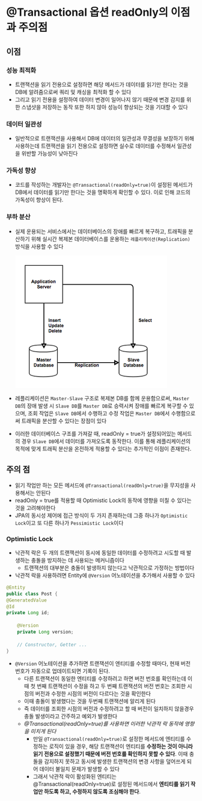 # @Transactional 옵션 readOnly의 이점과 주의점
## 이점

### 성능 최적화

- 트랜잭션을 읽기 전용으로 설정하면 해당 메서드가 데이터를 읽기만 한다는 것을 DB에 알려줌으로써 쿼리 및 캐싱을 최적화 할 수 있다
- 그리고 읽기 전용을 설정하여 데이터 변경이 일어나지 않기 때문에 변경 감지를 위한 스냅샷을 저장하는 동작 또한 하지 않아 성능이 향상되는 것을 기대할 수 있다

### 데이터 일관성

- 일반적으로 트랜잭션을 사용해서 DB에 데이터의 일관성과 무결성을 보장하기 위해 사용하는데 트랜잭션을 읽기 전용으로 설정하면 실수로 데이터를 수정해서 일관성을 위반할 가능성이 낮아진다

### 가독성 향상

- 코드를 작성하는 개발자는 `@Transactional(readOnly=true)`이 설정된 메서드가 DB에서 데이터를 읽기만 한다는 것을 명확하게 확인할 수 있다. 이로 인해 코드의 가독성이 향상이 된다.

### 부하 분산

- 실제 운용되는 서비스에서는 데이터베이스의 장애를 빠르게 복구하고, 트래픽을 분산하기 위해 실시간 복제본 데이터베이스를 운용하는 `레플리케이션(Replication)` 방식을 사용할 수 있다

    ![spring_data_jpa_2_3](/assets/img/chapter2/jpa/jpa_2_3.png)

- 레플리케이션은 `Master-Slave` 구조로 복제본 DB를 함께 운용함으로써, `Master DB`의 장애 발생 시 `Slave DB`를 `Master DB`로 승력시켜 장애를 빠르게 복구할 수 있으며, 조회 작업은 `Slave DB`에서 수행하고 수정 작업은 `Master DB`에서 수행함으로써 트래픽을 분산할 수 있다는 장점이 있다
- 이러한 데이터베이스 구조를 가져갈 때, readOnly = true가 설정되어있는 메서드의 경우 `Slave DB`에서 데이터를 가져오도록 동작한다. 이를 통해 레플리케이션의 목적에 맞게 트래픽 분산을 온전하게 적용할 수 있다는 추가적인 이점이 존재한다.

## 주의 점

- 읽기 작업만 하는 모든 메서드에 `@Transactional(readOnly=true)`을 무지성을 사용해서는 안된다
- readOnly = true를 적용할 때 Optimistic Lock의 동작에 영향을 미칠 수 있다는 것을 고려해야한다
- JPA의 동시성 제어에 접근 방식이 두 가지 존재하는데 그중 하나가 `Optimistic Lock`이고 또 다른 하나가 `Pessimistic Lock`이다

### Optimistic Lock

- 낙관적 락은 두 개의 트랜잭션이 동시에 동일한 데이터를 수정하려고 시도할 때 발생하는 충돌을 방지하는 데 사용되는 메커니즘이다
    - 트랜잭션의 대부분은 충돌이 발생하지 않는다고 낙관적으로 가정하는 방법이다
- 낙관적 락을 사용하려면 Entity에 `@Version` 어노테이션을 추가해서 사용할 수 있다

```java
@Entity
public class Post {
@GeneratedValue
@Id
private Long id;

    @Version
    private Long version;
    
    // Constructor, Getter ...
}
```

- `@Version` 어노테이션을 추가하면 트랜잭션이 엔티티를 수정할 때마다, 현재 버전 번호가 자동으로 업데이트되면 기록이 된다.
    - 다른 트랜잭션이 동일한 엔티티를 수정하려고 하면 버전 번호를 확인하는데 이때 첫 번째 트랜잭션이 수정을 하고 두 번째 트랜잭션의 버전 번호는 조회한 시점의 버전과 수정한 시점의 버전이 다르다는 것을 확인한다
    - 이때 충돌이 발생했다는 것을 두번째 트랜잭션에 알리게 된다
    - 즉 데이터를 조회한 시점의 버전과 수정하려고 할 때 버전이 일치하지 않을경우 충돌 발생이라고 간주하고 예외가 발생한다
    - *@Transactional(readOnly=true)를 사용하면 이러한 낙관적 락 동작에 영향을 미치게 된다*
        - 만일 `@Transactional(readOnly=true)`로 설정한 메서드에 엔티티를 수정하는 로직이 있을 경우, 해당 트랜잭션이 엔티티를 **수정하는 것이 아니라 읽기 전용으로 설정했기 때문에 버전 번호를 확인하지 못할 수 있다**. 이때 충돌을 감지하지 못하고 동시에 발생한 트랜잭션의 변경 사항을 덮어쓰게 되어 데이터 불일치 문제가 발생할 수 있다
        - 그래서 낙관적 락이 활성화된 엔티티는 @Transactional(readOnly=true)로 설정된 메서드에서 **엔티티를 읽기 작업만 하도록 하고, 수정하지 않도록 조심해야 한다**.